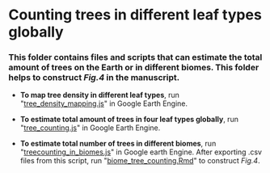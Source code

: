 # Counting trees in different leaf types globally

### This folder contains files and scripts that can estimate the total amount of trees on the Earth or in different biomes. This folder helps to construct _Fig.4_ in the manuscript. 

- **To map tree density in different leaf types**, run "[tree_density_mapping.js](tree_counting/tree_density_mapping.js)" in Google Earth Engine. 

- **To estimate total amount of trees in four leaf types globally**, run "[tree_counting.js](tree_counting/tree_counting.js)" in Google Earth Engine. 

- **To estimate total number of trees in different biomes**, run "[treecounting_in_biomes.js](tree_counting/treecounting_in_biomes.js)" in Google earth Engine. After exporting .csv files from this script, run "[biome_tree_counting.Rmd](tree_counting/biome_tree_counting.Rmd)" to construct _Fig.4_.
